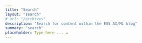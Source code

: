 ```yaml
---
title: "Search"
layout: "search"
# url: "/archives"
description: "Search for content within the ESS AI/ML blog"
summary: "search"
placeholder: Type here ... ↵
---
```

